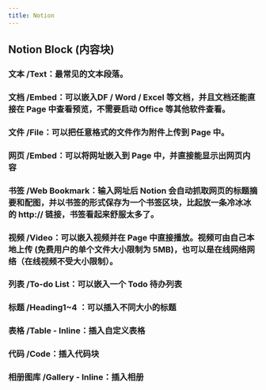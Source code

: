 ```yaml
---
title: Notion
---
```


## Notion Block (内容块)
### 文本 /Text：最常见的文本段落。

### 文档 /Embed：可以嵌入DF / Word / Excel 等文档，并且文档还能直接在 Page 中查看预览，不需要启动 Office 等其他软件查看。

### 文件 /File：可以把任意格式的文件作为附件上传到 Page 中。

### 网页 /Embed：可以将网址嵌入到 Page 中，并直接能显示出网页内容

### 书签 /Web Bookmark：输入网址后 Notion 会自动抓取网页的标题摘要和配图，并以书签的形式保存为一个书签区块，比起放一条冷冰冰的 http:// 链接，书签看起来舒服太多了。

### 视频 /Video：可以嵌入视频并在 Page 中直接播放。视频可由自己本地上传 (免费用户的单个文件大小限制为 5MB)，也可以是在线网络网络（在线视频不受大小限制）。

### 列表 /To-do List：可以嵌入一个 Todo 待办列表

### 标题 /Heading1~4 ：可以插入不同大小的标题

### 表格 /Table - Inline：插入自定义表格

### 代码 /Code：插入代码块

### 相册图库 /Gallery - Inline：插入相册
